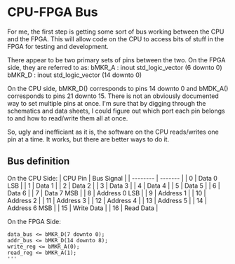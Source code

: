 # CPU-FPGA Bus
For me, the first step is getting some sort of bus working between
the CPU and the FPGA.  This will allow code on the CPU to access
bits of stuff in the FPGA for testing and development.

There appear to be two primary sets of pins between the two.  On the
FPGA side, they are referred to as:
bMKR_A : inout std_logic_vector (6 downto 0)
bMKR_D : inout std_logic_vector (14 downto 0)

On the CPU side, bMKR_D() corresponds to pins 14 downto 0 and bMDK_A()
corresponds to pins 21 downto 15.  There is not an obviously documented
way to set multiple pins at once.  I'm sure that by digging through the
schematics and data sheets, I could figure out which port each pin belongs
to and how to read/write them all at once.

So, ugly and inefficiant as it is, the software on the CPU reads/writes
one pin at a time.  It works, but there are better ways to do it.

## Bus definition
On the CPU Side:
| CPU Pin | Bus Signal |
| -------- | ------- |
| 0 | Data 0 LSB |
| 1 | Data 1 |
| 2 | Data 2 |
| 3 | Data 3 |
| 4 | Data 4 |
| 5 | Data 5 |
| 6 | Data 6 |
| 7 | Data 7 MSB |
| 8 | Address 0 LSB |
| 9 | Address 1 |
| 10 | Address 2 |
| 11 | Address 3 |
| 12 | Address 4 |
| 13 | Address 5 |
| 14 | Address 6 MSB |
| 15 | Write Data |
| 16 | Read Data |

On the FPGA Side:
```
data_bus <= bMKR_D(7 downto 0);
addr_bus <= bMKR_D(14 downto 8);
write_reg <= bMKR_A(0);
read_reg <= bMKR_A(1);
'''
